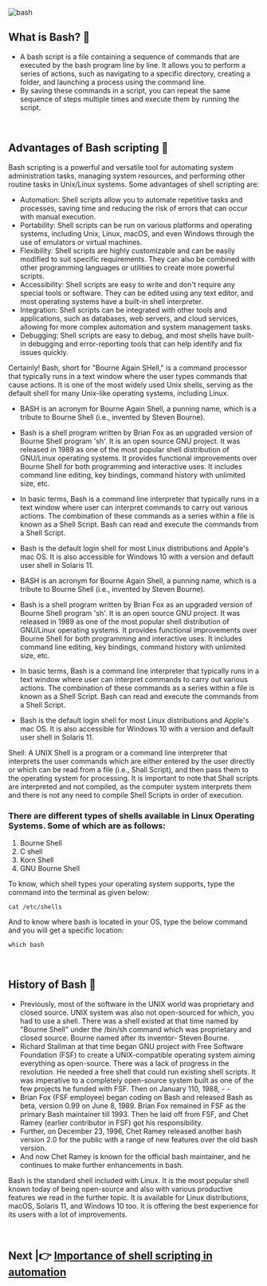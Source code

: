 
![bash](https://github.com/lioneltchami/A-Shell-Script/assets/85627085/34907cf1-ec47-4c73-8d64-5f50374b8462)

## What is Bash? 🤔

- A bash script is a file containing a sequence of commands that are executed by the bash program line by line. It allows you to perform a series of actions, such as navigating to a specific directory, creating a folder, and launching a process using the command line.
- By saving these commands in a script, you can repeat the same sequence of steps multiple times and execute them by running the script.

<br>

## Advantages of Bash scripting 🤩

Bash scripting is a powerful and versatile tool for automating system administration tasks, managing system resources, and performing other routine tasks in Unix/Linux systems. Some advantages of shell scripting are:

- Automation: Shell scripts allow you to automate repetitive tasks and processes, saving time and reducing the risk of errors that can occur with manual execution.
- Portability: Shell scripts can be run on various platforms and operating systems, including Unix, Linux, macOS, and even Windows through the use of emulators or virtual machines.
- Flexibility: Shell scripts are highly customizable and can be easily modified to suit specific requirements. They can also be combined with other programming languages or utilities to create more powerful scripts.
- Accessibility: Shell scripts are easy to write and don't require any special tools or software. They can be edited using any text editor, and most operating systems have a built-in shell interpreter.
- Integration: Shell scripts can be integrated with other tools and applications, such as databases, web servers, and cloud services, allowing for more complex automation and system management tasks.
- Debugging: Shell scripts are easy to debug, and most shells have built-in debugging and error-reporting tools that can help identify and fix issues quickly.

Certainly! Bash, short for "Bourne Again SHell," is a command processor that typically runs in a text window where the user types commands that cause actions. It is one of the most widely used Unix shells, serving as the default shell for many Unix-like operating systems, including Linux.

- BASH is an acronym for Bourne Again Shell, a punning name, which is a tribute to Bourne Shell (i.e., invented by Steven Bourne).

- Bash is a shell program written by Brian Fox as an upgraded version of Bourne Shell program 'sh'. It is an open source GNU project. It was released in 1989 as one of the most popular shell distribution of GNU/Linux operating systems. It provides functional improvements over Bourne Shell for both programming and interactive uses. It includes command line editing, key bindings, command history with unlimited size, etc.  
- In basic terms, Bash is a command line interpreter that typically runs in a text window where user can interpret commands to carry out various actions. The combination of these commands as a series within a file is known as a Shell Script. Bash can read and execute the commands from a Shell Script.
- Bash is the default login shell for most Linux distributions and Apple's mac OS. It is also accessible for Windows 10 with a version and default user shell in Solaris 11.
- BASH is an acronym for Bourne Again Shell, a punning name, which is a tribute to Bourne Shell (i.e., invented by Steven Bourne).
- Bash is a shell program written by Brian Fox as an upgraded version of Bourne Shell program 'sh'. It is an open source GNU project. It was released in 1989 as one of the most popular shell distribution of GNU/Linux operating systems. It provides functional improvements over Bourne Shell for both programming and interactive uses. It includes command line editing, key bindings, command history with unlimited size, etc.
- In basic terms, Bash is a command line interpreter that typically runs in a text window where user can interpret commands to carry out various actions. The combination of these commands as a series within a file is known as a Shell Script. Bash can read and execute the commands from a Shell Script.
- Bash is the default login shell for most Linux distributions and Apple's mac OS. It is also accessible for Windows 10 with a version and default user shell in Solaris 11.

Shell: A UNIX Shell is a program or a command line interpreter that interprets the user commands which are either entered by the user directly or which can be read from a file (i.e., Shall Script), and then pass them to the operating system for processing. It is important to note that Shall scripts are interpreted and not compiled, as the computer system interprets them and there is not any need to compile Shell Scripts in order of execution.

### There are different types of shells available in Linux Operating Systems. Some of which are as follows:

1. Bourne Shell
2. C shell
3. Korn Shell
4. GNU Bourne Shell

To know, which shell types your operating system supports, type the command into the terminal as given below:

` cat /etc/shells  `  

And to know where bash is located in your OS, type the below command and you will get a specific location:

` which bash `   

<br>

## History of Bash 🔄

- Previously, most of the software in the UNIX world was proprietary and closed source. UNIX system was also not open-sourced for which, you had to use a shell. There was a shell existed at that time named by "Bourne Shell" under the /bin/sh command which was proprietary and closed source. Bourne named after its inventor- Steven Bourne.
- Richard Stallman at that time began GNU project with Free Software Foundation (FSF) to create a UNIX-compatible operating system aiming everything as open-source. There was a lack of progress in the revolution. He needed a free shell that could run existing shell scripts. It was imperative to a completely open-source system built as one of the few projects he funded with FSF. Then on January 110, 1988, - - 
- Brian Fox (FSF employee) began coding on Bash and released Bash as beta, version 0.99 on June 8, 1989.
Brian Fox remained in FSF as the primary Bash maintainer till 1993. Then he laid off from FSF, and Chet Ramey (earlier contributor in FSF) got his responsibility.
- Further, on December 23, 1996, Chet Ramey released another bash version 2.0 for the public with a range of new features over the old bash version.
- And now Chet Ramey is known for the official bash maintainer, and he continues to make further enhancements in bash.

Bash is the standard shell included with Linux. It is the most popular shell known today of being open-source and also with various productive features we read in the further topic. It is available for Linux distributions, macOS, Solaris 11, and Windows 10 too. It is offering the best experience for its users with a lot of improvements.

<br>

## Next |👉 [Importance of shell scripting in automation](https://github.com/lioneltchami/shell-scripting-tutorial/blob/main/Tutorial-Files/01.Introduction-to-Bash/02.Importance%20of%20shell%20scripting%20in%20automation.md)
